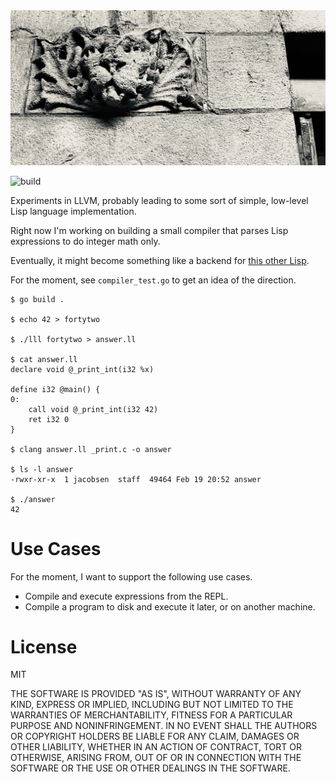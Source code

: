 
<img src="/lll.jpg" width="800">

![build](https://github.com/eigenhombre/lll/actions/workflows/build.yml/badge.svg)

Experiments in LLVM, probably leading to some sort of simple,
low-level Lisp language implementation.

Right now I'm working on building a small compiler that parses
Lisp expressions to do integer math only.

Eventually, it might become something like a backend for [this other
Lisp](https://github.com/eigenhombre/l1/).

For the moment, see `compiler_test.go` to get an idea of the direction.

<!-- The following examples are autogenerated, do not change by hand! -->
<!-- BEGIN EXAMPLES -->

    
    $ go build .
    
    $ echo 42 > fortytwo
    
    $ ./lll fortytwo > answer.ll
    
    $ cat answer.ll
    declare void @_print_int(i32 %x)
    
    define i32 @main() {
    0:
    	call void @_print_int(i32 42)
    	ret i32 0
    }
    
    $ clang answer.ll _print.c -o answer
    
    $ ls -l answer
    -rwxr-xr-x  1 jacobsen  staff  49464 Feb 19 20:52 answer
    
    $ ./answer
    42
    
    
    
<!-- END EXAMPLES -->

# Use Cases

For the moment, I want to support the following use cases.

- Compile and execute expressions from the REPL.
- Compile a program to disk and execute it later, or on another machine.

# License

MIT

THE SOFTWARE IS PROVIDED "AS IS", WITHOUT WARRANTY OF ANY KIND, EXPRESS OR
IMPLIED, INCLUDING BUT NOT LIMITED TO THE WARRANTIES OF MERCHANTABILITY,
FITNESS FOR A PARTICULAR PURPOSE AND NONINFRINGEMENT. IN NO EVENT SHALL THE
AUTHORS OR COPYRIGHT HOLDERS BE LIABLE FOR ANY CLAIM, DAMAGES OR OTHER
LIABILITY, WHETHER IN AN ACTION OF CONTRACT, TORT OR OTHERWISE, ARISING FROM,
OUT OF OR IN CONNECTION WITH THE SOFTWARE OR THE USE OR OTHER DEALINGS IN THE
SOFTWARE.
